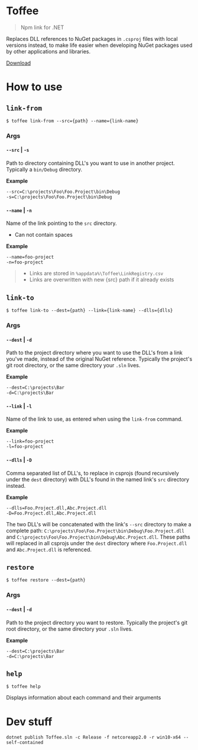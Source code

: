 # Toffee

> Npm link for .NET

Replaces DLL references to NuGet packages in `.csproj` files with local versions instead, to make life easier when developing NuGet packages used by other applications and libraries.

[Download](https://github.com/eaardal/toffee/releases)

# How to use

## `link-from`

```
$ toffee link-from --src={path} --name={link-name}
```

### Args

#### `--src` | `-s`

Path to directory containing DLL's you want to use in another project. Typically
a `bin/Debug` directory.

**Example**

```
--src=C:\projects\Foo\Foo.Project\bin\Debug
-s=C:\projects\Foo\Foo.Project\bin\Debug
```

#### `--name` | `-n`

Name of the link pointing to the `src` directory.

* Can not contain spaces

**Example**

```
--name=foo-project
-n=foo-project
```

> * Links are stored in `%appdata%\Toffee\LinkRegistry.csv`
> * Links are overwritten with new {src} path if it already exists

## `link-to`

```
$ toffee link-to --dest={path} --link={link-name} --dlls={dlls}
```

### Args

#### `--dest` | `-d`

Path to the project directory where you want to use the DLL's from a link you've
made, instead of the original NuGet reference. Typically the project's git root
directory, or the same directory your `.sln` lives.

**Example**

```
--dest=C:\projects\Bar
-d=C:\projects\Bar
```

#### `--link` | `-l`

Name of the link to use, as entered when using the `link-from` command.

**Example**

```
--link=foo-project
-l=foo-project
```

#### `--dlls` | `-D`

Comma separated list of DLL's, to replace in csprojs (found recursively under
the `dest` directory) with DLL's found in the named link's `src` directory
instead.

**Example**

```
--dlls=Foo.Project.dll,Abc.Project.dll
-D=Foo.Project.dll,Abc.Project.dll
```

The two DLL's will be concatenated with the link's `--src` directory to make a
complete path: `C:\projects\Foo\Foo.Project\bin\Debug\Foo.Project.dll` and
`C:\projects\Foo\Foo.Project\bin\Debug\Abc.Project.dll`. These paths will
replaced in all csprojs under the `dest` directory where `Foo.Project.dll` and
`Abc.Project.dll` is referenced.

## `restore`

```
$ toffee restore --dest={path}
```

### Args

#### `--dest` | `-d`

Path to the project directory you want to restore. Typically the project's git
root directory, or the same directory your `.sln` lives.

**Example**

```
--dest=C:\projects\Bar
-d=C:\projects\Bar
```

## `help`

```
$ toffee help
```

Displays information about each command and their arguments

# Dev stuff

```
dotnet publish Toffee.sln -c Release -f netcoreapp2.0 -r win10-x64 --self-contained
```
